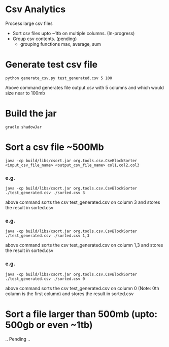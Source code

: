 # Csv Analytics
Process large csv files
- Sort csv files upto ~1tb on multiple columns. (In-progress)
- Group csv contents. (pending)
  - grouping functions max, average, sum

# Generate test csv file
`python generate_csv.py test_generated.csv 5 100`

Above command generates file output.csv with 5 columns and which would size near to 100mb

# Build the jar
`gradle shadowJar`

# Sort a csv file ~500Mb
`java -cp build/libs/csort.jar org.tools.csv.CsvBlockSorter <input_csv_file_name> <output_csv_file_name> col1,col2,col3`

### e.g.
`java -cp build/libs/csort.jar org.tools.csv.CsvBlockSorter ./test_generated.csv ./sorted.csv 3`

above command sorts the csv test_generated.csv on column 3 and stores the result in sorted.csv

### e.g.
`java -cp build/libs/csort.jar org.tools.csv.CsvBlockSorter ./test_generated.csv ./sorted.csv 1,3`

above command sorts the csv test_generated.csv on column 1,3 and stores the result in sorted.csv

### e.g.
`java -cp build/libs/csort.jar org.tools.csv.CsvBlockSorter ./test_generated.csv ./sorted.csv 0`

above command sorts the csv test_generated.csv on column 0 (Note: 0th column is the first column) and stores the result in sorted.csv

# Sort a file larger than 500mb (upto: 500gb or even ~1tb)
.. Pending ..
